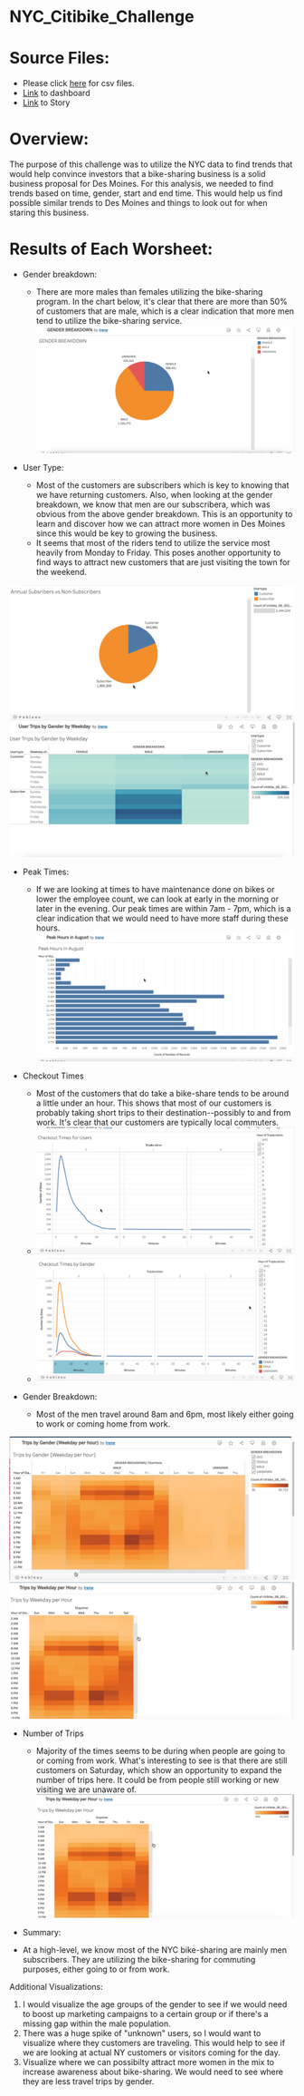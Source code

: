 # NYC_Citibike_Challenge
# Source Files: 
* Please click [here](https://drive.google.com/drive/folders/1cjQBcC4d5ue3uWyx93E8pvQ59blm8Fw3?usp=sharing) for csv files. 
* [Link](https://public.tableau.com/app/profile/irene8058) to dashboard
* [Link](https://public.tableau.com/app/profile/irene8058/viz/NYCCitibikeAnalysis_16429147413360/Story1?publish=yes) to Story 

# Overview: 
The purpose of this challenge was to utilize the NYC data to find trends that would help convince investors that a bike-sharing business is a solid business proposal for Des Moines. For this analysis, we needed to find trends based on time, gender, start and end time.  This would help us find possible similar trends to Des Moines and things to look out for when staring this business. 

# Results of Each Worsheet:
* Gender breakdown: 

  *  There are more males than females utilizing the bike-sharing program.  In the chart below, it's clear that there are more than 50% of customers that are male, which is a clear indication that more men tend to utilize the bike-sharing service. 
![image](https://github.com/icheung487/NYC_Citibike_Challenge/blob/main/Gender_Breakdown.png)

* User Type: 
  * Most of the customers are subscribers which is key to knowing that we have returning customers.  Also, when looking at the gender breakdown, we know that men are our subscribera, which was obvious from the above gender breakdown. This is an opportunity to learn and discover how we can attract more women in Des Moines since this would be key to growing the business. 
  * It seems that most of the riders tend to utilize the service most heavily from Monday to Friday.  This poses another opportunity to find ways to attract new customers that are just visiting the town for the weekend. 
  
 ![image](https://github.com/icheung487/NYC_Citibike_Challenge/blob/main/Annual%20Subscribers.png)
 ![image](https://github.com/icheung487/NYC_Citibike_Challenge/blob/main/User%20Type%20by%20Gender.png)
 * Peak Times: 
   * If we are looking at times to have maintenance done on bikes or lower the employee count, we can look at early in the morning or later in the evening.  Our peak times are within 7am - 7pm, which is a clear indication that we would need to have more staff during these hours. 
![image](https://github.com/icheung487/NYC_Citibike_Challenge/blob/main/Peak%20Hours%20in%20August.png)

* Checkout Times
  * Most of the customers that do take a bike-share tends to be around a little under an hour.  This shows that most of our customers is probably taking short trips to their destination--possibly to and from work.  It's clear that our customers are typically local commuters.  
  *  ![image](https://github.com/icheung487/NYC_Citibike_Challenge/blob/main/Checkout%20Time%20by%20Users.png)
  *  ![image](https://github.com/icheung487/NYC_Citibike_Challenge/blob/main/Checkout%20Times%20by%20Gender.png)
* Gender Breakdown: 
  * Most of the men travel around 8am and 6pm, most likely either going to work or coming home from work. 
  
 ![image](https://github.com/icheung487/NYC_Citibike_Challenge/blob/main/Trips%20by%20Gender.png)
 ![image](https://github.com/icheung487/NYC_Citibike_Challenge/blob/main/Trips%20By%20weekday.png)
* Number of Trips
  * Majority of the times seems to be during when people are going to or coming from work. What's interesting to see is that there are still customers on Saturday, which show an opportunity to expand the number of trips here.  It could be from people still working or new visiting we are unaware of.  
 ![image](https://github.com/icheung487/NYC_Citibike_Challenge/blob/main/Trips%20By%20weekday.png)
 
* Summary: 
 * At a high-level, we know most of the NYC bike-sharing are mainly men subscribers.  They are utilizing the bike-sharing for commuting purposes, either going to or from work.  
 
 Additional Visualizations: 
 1. I would visualize the age groups of the gender to see if we would need to boost up marketing campaigns to a certain group or if there's a missing gap within the male population. 
 2. There was a huge spike of "unknown" users, so I would want to visualize where they customers are traveling.  This would help to see if we are looking at actual NY customers or visitors coming for the day. 
 3. Visualize where we can possibilty attract more women in the mix to increase awareness about bike-sharing.  We would need to see where they are less travel trips by gender.  
 

